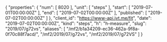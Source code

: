 {
  "properties": {
    "num": [
      8020
    ],
    "unit": [
      "steps"
    ],
    "start": [
      "2019-07-01T00:00:00Z"
    ],
    "end": [
      "2019-07-02T00:00:00Z"
    ],
    "published": [
      "2019-07-02T00:00:00Z"
    ]
  },
  "client_id": "https://www-api.jvt.me/fit",
  "date": "2019-07-02T00:00:00Z",
  "kind": "steps",
  "h": "h-measure",
  "slug": "2019/07/g72vs",
  "aliases": [
    "/mf2/b1a34209-ec36-462a-9f8a-0f70c88f7acd/",
    "/mf2/2019/07/g72vs",
    "/mf2/2019/07/g72VS"
  ]
}
